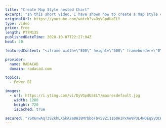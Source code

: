 ```yaml
---
title: "Create Map Style nested Chart"
excerpt: "In this short video, I have shown how to create a map style chart with a bar chart or packed scatter chart  or using images"
originalUrl: https://youtube.com/watch?v=DyVGpdUaELY
type: video
price: Free
length: PT7M13S
publishedDateTime: 2020-10-07T22:27:04Z
heat: 50

featuredContent: "<iframe width=\"800\" height=\"500\" frameborder=\"0\" src=\"https://www.youtube.com/embed/DyVGpdUaELY\" allow=\"accelerometer; autoplay; encrypted-media; gyroscope; picture-in-picture\" allowfullscreen></iframe>"

provider:
  name: RADACAD
  domain: radacad.com

topics:
  - Power BI

images:
  - url: https://i.ytimg.com/vi/DyVGpdUaELY/maxresdefault.jpg
    width: 1280
    height: 720
    isCached: true

secured: "7SX6nwAqT3S2khLXSkA2aUWI8MrbboFbv58Zi116UHIPxAeVPOL4NOEqSyQCWfALsoTuNezvO6IDO77SClwn4YXBN2GucE4S28I7/fTo9njY2ddEVarZZSPe83HR2O7sa6rylG6aCUPwPzyKp4Ysj2Q0YdZ/eyf5HJzseD5aTrOfZtAqP9Ho5V5uXyGfCUKnT7VO/n02cPYoHjbr5mRSqTnp/Tj63C5aOJcRtlFtGl2XNN36bS08vmsOIADOqKUcVVf/ERKgDJsBVQ01cAotzQfLRyKXpJm4gJplQPk91KiPOZjj/Z+NrOWho/hZdtPQV+iqiz+U5pOxPc2EjPPby78e5iZsvA/f0/SNHIrOtcq7g3v5wzCXITrs/6tg50F+WNlBJOieylW4zLJI8LjMpoj9g78RaACyupNqODPe3Hk=;7bxirqmLRWPYiG+HgJg1/w=="
---
```


